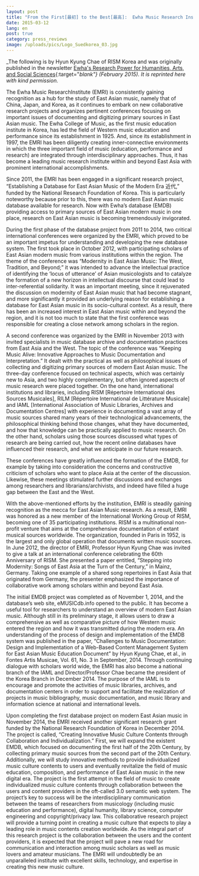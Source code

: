 ```yaml
---
layout: post
title: "From the First[最初] to the Best[最高]:  Ewha Music Research Institute"
date: 2015-03-12
lang: en
post: true
category: press_reviews
image: /uploads/pics/Logo_Suedkorea_03.jpg
---
```



_The following is by Hyun Kyung Chae of RISM Korea and was originally published in the newsletter [Ewha's Research Power for Humanities, Arts, and Social Sciences](http://researchpower1.ewha.ac.kr/bbs/board.php?bo_table=2015s&wr_id=7){:target="_blank"} (February 2015). It is reprinted here with kind permission._

The Ewha Music ResearchInstitute (EMRI) is consistently gaining recognition as a hub for the study of East Asian music, namely that of China, Japan, and Korea, as it continues to embark on new collaborative research projects and organizes pertinent conferences focusing on important issues of documenting and digitizing primary sources in East Asian music. The Ewha College of Music, as the first music education institute in Korea, has led the field of Western music education and performance since its establishment in 1925. And, since its establishment in 1997, the EMRI has been diligently creating inner-connective environments in which the three important field of music (education, performance and research) are integrated through interdisciplinary approaches. Thus, it has become a leading music research institute within and beyond East Asia with prominent international accomplishments.

Since 2011, the EMRI has been engaged in a significant research project, “Establishing a Database for East Asian Music of the Modern Era 近代,” funded by the National Research Foundation of Korea. This is particularly noteworthy because prior to this, there was no modern East Asian music database available for research. Now with Ewha’s database (EMDB) providing access to primary sources of East Asian modern music in one place, research on East Asian music is becoming tremendously invigorated.

During the first phase of the database project from 2011 to 2014, two critical international conferences were organized by the EMRI, which proved to be an important impetus for understanding and developing the new database system. The first took place in October 2012, with participating scholars of East Asian modern music from various institutions within the region. The theme of the conference was “Modernity in East Asian Music: The West, Tradition, and Beyond;” it was intended to advance the intellectual practice of identifying the ‘locus of utterance’ of Asian musicologists and to catalyze the formation of a new horizon in intellectual discourse that could lead to inter-referential solidarity. It was an important meeting, since it rejuvenated the discussion on modernity of East Asian music that had become stagnant, and more significantly it provided an underlying reason for establishing a database for East Asian music in its socio-cultural context. As a result, there has been an increased interest in East Asian music within and beyond the region, and it is not too much to state that the first conference was responsible for creating a close network among scholars in the region.

A second conference was organized by the EMRI in November 2013 with invited specialists in music database archive and documentation practices from East Asia and the West. The topic of the conference was “Keeping Music Alive: Innovative Approaches to Music Documentation and Interpretation.” It dealt with the practical as well as philosophical issues of collecting and digitizing primary sources of modern East Asian music. The three-day conference focused on technical aspects, which was certainly new to Asia, and two highly complementary, but often ignored aspects of music research were placed together. On the one hand, international institutions and libraries, including RISM [Répertoire International des Sources Musicales], RILM [Répertoire International de Littérature Musicale] and IAML [International Association of Music Libraries, Archives and Documentation Centres] with experience in documenting a vast array of music sources shared many years of their technological advancements, the philosophical thinking behind those changes, what they have documented, and how that knowledge can be practically applied to music research. On the other hand, scholars using those sources discussed what types of research are being carried out, how the recent online databases have influenced their research, and what we anticipate in our future research.

These conferences have greatly influenced the formation of the EMDB, for example by taking into consideration the concerns and constructive criticism of scholars who want to place Asia at the center of the discussion. Likewise, these meetings stimulated further discussions and exchanges among researchers and librarians/archivists, and indeed have filled a huge gap between the East and the West.

With the above-mentioned efforts by the institution, EMRI is steadily gaining recognition as the mecca for East Asian Music research. As a result, EMRI was honored as a new member of the International Working Group of RISM, becoming one of 35 participating institutions. RISM is a multinational non-profit venture that aims at the comprehensive documentation of extant musical sources worldwide. The organization, founded in Paris in 1952, is the largest and only global operation that documents written music sources. In June 2012, the director of EMRI, Professor Hyun Kyung Chae was invited to give a talk at an international conference celebrating the 60th Anniversary of RISM. She presented a paper entitled, “Stepping into Modernity: Songs of East Asia at the Turn of the Century,” in Mainz, Germany. Taking one example of a shared song repertoires in East Asia that originated from Germany, the presenter emphasized the importance of collaborative work among scholars within and beyond East Asia.

The initial EMDB project was completed as of November 1, 2014, and the database’s web site, eMUSICdb.info opened to the public. It has become a useful tool for researchers to understand an overview of modern East Asian music. Although still in its preliminary stage, it allows users to draw a comprehensive as well as comparative picture of how Western music entered the region and how it was transmitted during the modern era. An understanding of the process of design and implementation of the EMDB system was published in the paper, “Challenges to Music Documentation: Design and Implementation of a Web-Based Content Management System for East Asian Music Education Document” by Hyun Kyung Chae, et al., in Fontes Artis Musicae, Vol. 61, No. 3 in September, 2014. Through continuing dialogue with scholars world wide, the EMRI has also become a national branch of the IAML and Director/Professor Chae became the president of the Korea Branch in December 2014. The purpose of the IAML is to encourage and promote the activities of music libraries, archives, and documentation centers in order to support and facilitate the realization of projects in music bibliography, music documentation, and music library and information science at national and international levels.

Upon completing the first database project on modern East Asian music in November 2014, the EMRI received another significant research grant funded by the National Research Foundation of Korea in December 2014. The project is called, “Creating Innovative Music Culture Contents through Collaboration and Individualization.” First, we will expand the existent EMDB, which focused on documenting the first half of the 20th Century, by collecting primary music sources from the second part of the 20th Century. Additionally, we will study innovative methods to provide individualized music culture contents to users and eventually revitalize the field of music education, composition, and performance of East Asian music in the new digital era. The project is the first attempt in the field of music to create individualized music culture contents through collaboration between the users and content providers in the oft-called 3.0 semantic web system. The project’s key to success will be the interdisciplinary communication between the teams of researchers from musicology (including music education and performance), digital humanity, library science, computer engineering and copyright/privacy law. This collaborative research project will provide a turning point in creating a music culture that expects to play a leading role in music contents creation worldwide. As the integral part of this research project is the collaboration between the users and the content providers, it is expected that the project will pave a new road for communication and interaction among music scholars as well as music lovers and amateur musicians. The EMRI will undoubtedly be an unparalleled institute with excellent skills, technology, and expertise in creating this new music culture.



<script type="text/javascript">var switchTo5x=true;</script><script type="text/javascript" src="http://w.sharethis.com/button/buttons.js"></script><script type="text/javascript">stLight.options({publisher: "9b601438-1ce1-49d8-bfd7-9cff5df54c17", doNotHash: false, doNotCopy: false, hashAddressBar: false});</script>